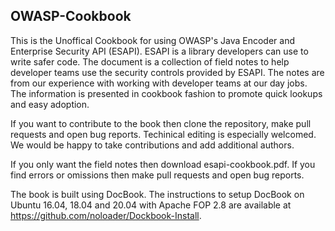 ## OWASP-Cookbook

This is the Unoffical Cookbook for using OWASP's Java Encoder and Enterprise Security API (ESAPI). ESAPI is a library developers can use to write safer code. The document is a collection of field notes to help developer teams use the security controls provided by ESAPI. The notes are from our experience with working with developer teams at our day jobs. The information is presented in cookbook fashion to promote quick lookups and easy adoption.

If you want to contribute to the book then clone the repository, make pull requests and open bug reports. Techinical editing is especially welcomed. We would be happy to take contributions and add additional authors.

If you only want the field notes then download esapi-cookbook.pdf. If you find errors or omissions then make pull requests and open bug reports.

The book is built using DocBook. The instructions to setup DocBook on Ubuntu 16.04, 18.04 and 20.04 with Apache FOP 2.8 are available at https://github.com/noloader/Dockbook-Install.
